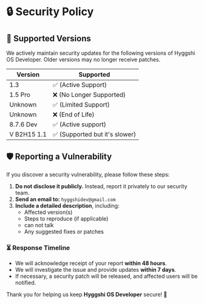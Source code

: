 # 🔒 Security Policy

## 📌 Supported Versions

We actively maintain security updates for the following versions of Hyggshi OS Developer. Older versions may no longer receive patches.

| Version | Supported          |
| ------- | ------------------ |
| 1.3   | ✅ (Active Support) |
| 1.5 Pro   | ❌ (No Longer Supported) |
| Unknown  | ✅ (Limited Support) |
| Unknown   | ❌ (End of Life) |
| 8.7.6 Dev   | ✅ (Active support) |
| V B2H15 1.1   | ✅ (Supported but it's slower) |

## 🛡️ Reporting a Vulnerability

If you discover a security vulnerability, please follow these steps:

1. **Do not disclose it publicly.** Instead, report it privately to our security team.
2. **Send an email to:** `hyggshidev@gmail.com`
3. **Include a detailed description**, including:
   - Affected version(s)
   - Steps to reproduce (if applicable)
   - can not talk
   - Any suggested fixes or patches

### ⏳ Response Timeline

- We will acknowledge receipt of your report **within 48 hours**.
- We will investigate the issue and provide updates **within 7 days**.
- If necessary, a security patch will be released, and affected users will be notified.

Thank you for helping us keep **Hyggshi OS Developer** secure! 🚀

